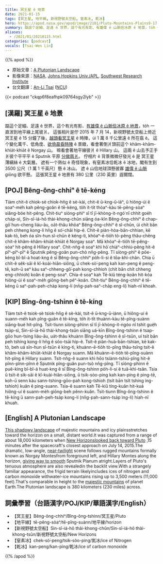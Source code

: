 ```yaml
---
title: 冥王星 ê 地景
date: 2021-01-15
tags: [冥王星, 地平線, 新視野號太空船, 窒素冰, 乾冰]
hero: https://apod.nasa.gov/apod/image/2101/Pluto-Mountains-Plains9-17-15_1024.jpg
summary: 踮這个足細、足遠 ê 世界，這个有光有影、有雄偉 ê 山脈佮冰原 ê 地景，to̍h 一直湠到地平線上尾彼爿。
aliases:
  - /2021/01/20210115.html
categories: [podcast]
vocals: [Tsai-Wen Lin]
---
```


{{% apod %}}

- 原始文章：[A Plutonian Landscape](https://apod.nasa.gov/apod/ap210115.html)
- 影像來源：[NASA](http://www.nasa.gov/), [Johns Hopkins Univ./APL](http://www.jhuapl.edu/), [Southwest Research Institute](http://www.swri.edu/)
- 台文翻譯：[An-Li Tsai](mailto:thianbun.taigi@gmail.com) ([NCU](https://www.astro.ncu.edu.tw))

{{< podcast "ckqp6f8eafhpk09764sgy2lyb" >}}

## [漢羅] 冥王星 ê 地景

踮這个足細、足遠 ê 世界，這个有光有影、[有雄偉 ê 山脈佮冰原 ê 地景](https://photojournal.jpl.nasa.gov/catalog/PIA19947)，to̍h 一直湠到地平線上尾彼爿。
這張相片是佇 2015 年 7 月 14，新視野號太空船上倚近冥王星 ê 15 分鐘了後，[越頭看冥王星](http://www.nasa.gov/feature/pluto-wows-in-spectacular-new-backlit-panorama) ê 時陣，úi 1 萬 8 千公里遠 ê 所在翕 ê。
這个變化萬千、低角度、[欲倚晨昏時陣](https://apod.nasa.gov/apod/ap071227.html) ê 景緻，看會著倒爿頭前這个 khâm-khâm-khia̍t-khia̍t ê Norgay 山。
嘛看會著地平線彼爿 ê Hillary 山。
這兩 ê 山去予正手爿彼个平平平 ê Sputnik 平原 [分做兩爿](https://apod.nasa.gov/apod/ap150718.html)。
佇相片 ê 背景微微仔發光 ê 是 冥王星薄縭絲 ê 大氣層。
遮有一个熟似 ê 奇怪現象，有窒素冰佮乾冰 ê 冰地，閣有生到 3500 公尺（1 萬 1 千英尺）懸 ê 冰山。
遮 ê 山佮地球頂懸彼寡 [雄偉 ê 山脈](https://apod.nasa.gov/apod/ap140801.html) giōng 欲平懸。
這張冥王星 ê 地景有 380 公里（230 英里）遐爾闊。

## [POJ] Bêng-ông-chhiⁿ ê tē-kéng

Tiàm chit-ê chiok-sè chiok-hn̄g ê sè-kài, chit-ê ū-kng-ū-iáⁿ, ū hiông-úi ê soaⁿ-me̍h kah pêng-goân ê tē-kéng, to̍h it-ti̍t thòaⁿ-kàu tē-pêng-sòaⁿ siāng-bóe hit-pêng.
Chit-tiuⁿ siòng-phìⁿ sī tī jī-khòng-it-ngó͘ nî chhit goe̍h cha̍p-sì, Sin-sī-iá-hō thài-khong-chûn siāng óa-kīn Bêng-ông-chhiⁿ ê chap-gō͘ hun-cheng liáu-āu, oa̍t-thâu khòaⁿ Bêng-ông-chhiⁿ ê sî-chūn, úi chi̍t bān peh chheng kong-lí hn̄g ê só͘-chāi hip-ê.
Chit-ê piàn-hòa-bān-chhian, kē kak-tò, beh óa sîn-hun sî-chūn ê kéng-tì, khòaⁿ-ē-tio̍h tò-pêng thâu-chêng chit-ê khâm-khâm-khia̍t-khia̍t ê Norgay soaⁿ.
Mā khòaⁿ-ē-tio̍h tē-pêng-sòaⁿ hit-pêng ê Hillary soaⁿ.
Chit-nn̂g-ê soaⁿ khì hō͘ chiàⁿ-chhiú-pêng hit-ê pîⁿ-pîⁿ-pîⁿ ê Sputnik pêng-goân pun-chò nn̄g-pêng.
Tī siòng-phìⁿ ê pōe-kéng bî-bî-á hoat-kng ê sī Bêng-ông-chhiⁿ po̍h-li-si ê tōa-khì-chân.
Chia ū chi̍t-ê se̍k-sāi ê kî-koài-hiān-siōng, ū chek-sò͘-peng kah kan-peng ê peng-tē, koh-ū seⁿ kàu saⁿ-chheng-gō͘-pah kong-chhioh (chi̍t bān chi̍t chheng eng-chhioh) koân ê peng-soaⁿ.
Chia-ê soaⁿ kah Tē-kiû téng-koân hit-kóa hiông-úi ê soaⁿ-me̍h giōng-beh pêⁿ-koân.
Chit-tiuⁿ Bêng-ông-chhiⁿ ê tē-kéng ū saⁿ-pah-peh-cha̍p kong-lí (nn̄g-pah-saⁿ-cha̍p eng-lí) hiah-nī khoah.

## [KIP] Bîng-ông-tshinn ê tē-kíng

Tiàm tsit-ê tsiok-sè tsiok-hn̄g ê sè-kài, tsit-ê ū-kng-ū-iánn, ū hiông-uí ê suann-me̍h kah pîng-guân ê tē-kíng, to̍h it-ti̍t thuànn-kàu tē-pîng-suànn siāng-bué hit-pîng.
Tsit-tiunn siòng-phìnn sī tī jī-khòng-it-ngóo nî tshit gue̍h tsa̍p-sì, Sin-sī-iá-hō thài-khong-tsûn siāng uá-kīn Bîng-ông-tshinn ê tsap-gōo hun-tsing liáu-āu, ua̍t-thâu khuànn Bîng-ông-tshinn ê sî-tsūn, uí tsi̍t bān peh tshing kong-lí hn̄g ê sóo-tsāi hip-ê.
Tsit-ê piàn-huà-bān-tshian, kē kak-tò, beh uá sîn-hun sî-tsūn ê kíng-tì, khuànn-ē-tio̍h tò-pîng thâu-tsîng tsit-ê khâm-khâm-khia̍t-khia̍t ê Norgay suann.
Mā khuànn-ē-tio̍h tē-pîng-suànn hit-pîng ê Hillary suann.
Tsit-nn̂g-ê suann khì hōo tsiànn-tshiú-pîng hit-ê pînn-pînn-pînn ê Sputnik pîng-guân pun-tsò nn̄g-pîng.
Tī siòng-phìnn ê puē-kíng bî-bî-á huat-kng ê sī Bîng-ông-tshinn po̍h-li-si ê tuā-khì-tsân.
Tsia ū tsi̍t-ê si̍k-sāi ê kî-kuài-hiān-siōng, ū tsik-sòo-ping kah kan-ping ê ping-tē, koh-ū senn kàu sann-tshing-gōo-pah kong-tshioh (tsi̍t bān tsi̍t tshing ing-tshioh) kuân ê ping-suann.
Tsia-ê suann kah Tē-kiû tíng-kuân hit-kuá hiông-uí ê suann-me̍h giōng-beh pênn-kuân.
Tsit-tiunn Bîng-ông-tshinn ê tē-kíng ū sann-pah-peh-tsa̍p kong-lí (nn̄g-pah-sann-tsa̍p ing-lí) hiah-nī khuah.

## [English] A Plutonian Landscape  

[This shadowy landscape](https://photojournal.jpl.nasa.gov/catalog/PIA19947) of majestic mountains and icy plainsstretches toward the horizon on a small, distant world.It was captured from a range of about 18,000 kilometers when [New Horizonslooked back toward Pluto](http://www.nasa.gov/feature/pluto-wows-in-spectacular-new-backlit-panorama) ,15 minutes after the spacecraft's closest approach on July 14, 2015.The dramatic, low-angle, [near-twilight](https://apod.nasa.gov/apod/ap071227.html) scene follows rugged mountains formally known as Norgay Montesfrom foreground left, and Hillary Montes along the horizon, [giving way to smooth](https://apod.nasa.gov/apod/ap150718.html) Sputnik Planum atright.Layers of Pluto's tenuous atmosphere are also revealedin the backlit view.With a strangely familiar appearance, the frigid terrain likelyincludes ices of nitrogen and carbon monoxide withwater-ice mountains rising up to 3,500 meters (11,000 feet).That's comparable in height to the [majestic mountains](https://apod.nasa.gov/apod/ap140801.html) of planet Earth.The Plutonian landscape is 380 kilometers (230 miles) across.

## 詞彙學習（台語漢字/POJ/KIP/華語漢字/English）

- 【冥王星】Bêng-ông-chhiⁿ/Bîng-ông-tshinn/冥王星/Pluto
- 【地平線】tē-pêng-sòaⁿ/tē-pîng-suànn/地平線/horizon
- 【新視野號太空船】Sin-sī-iá-hō thài-khong-chûn/Sin-sī-iá-hō thài-khong-tsûn/新視野號太空船/New Horizons
- 【窒素冰】chek-sò͘-peng/tsik-sòo-ping/氮冰/ice of Nitrogen
- 【乾冰】kan-peng/kan-ping/乾冰/ice of carbon monoxide

{{% /apod %}}
